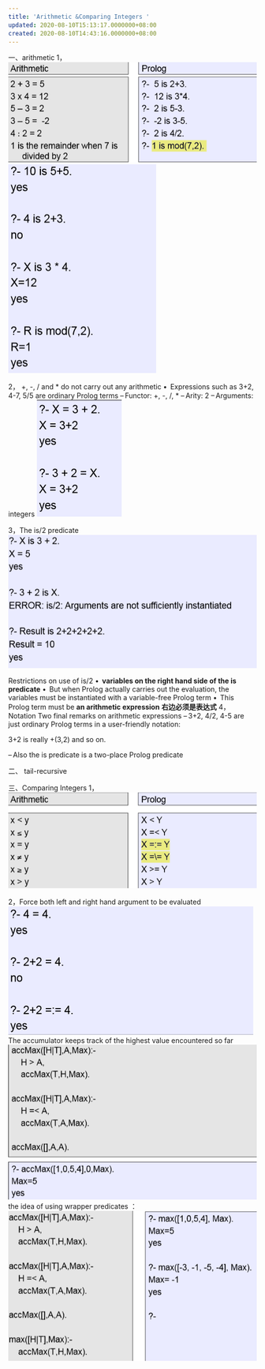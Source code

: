 ```yaml
---
title: 'Arithmetic &Comparing Integers '
updated: 2020-08-10T15:13:17.0000000+08:00
created: 2020-08-10T14:43:16.0000000+08:00
---
```


一、arithmetic
1，
![image1](../../assets/1fa55db3109c4910b30a39f9c426c3a5.png)
![image2](../../assets/bc5ca9b875f24e9e8c525c3937b92d98.png)

2，
+, -, / and \* do not carry out any arithmetic
•  Expressions such as 3+2, 4-7, 5/5 are ordinary Prolog terms
– Functor: +, -, /, \*
– Arity: 2
– Arguments: integers
![image3](../../assets/1496a9ca0fa547ffac013dd690b14444.png)

3，The is/2 predicate
![image4](../../assets/710ac13d65b340459e0589ff06c43b3e.png)

Restrictions on use of is/2
•  **variables on the right hand side of the is predicate**
•  But when Prolog actually carries out the evaluation, the variables must be instantiated with a variable-free Prolog term
•  This Prolog term must be **an arithmetic expression**
**右边必须是表达式**
4，Notation
Two final remarks on arithmetic expressions
– 3+2, 4/2, 4-5 are just ordinary Prolog terms in a user-friendly notation:

3+2 is really +(3,2) and so on.

– Also the is predicate is a two-place Prolog predicate

二、 tail-recursive

三、Comparing Integers
1，
![image5](../../assets/f6d9446e558e487783b65c0882026ffa.png)

2，Force both left and right hand argument to be evaluated
![image6](../../assets/8f4f8981263a4a1b89a6eed13822bb49.png)
The accumulator keeps track of the highest value encountered so far
![image7](../../assets/2972a28a7bae46d499dd749939c228e5.png)
the idea of using wrapper predicates ：
![image8](../../assets/5069c80c882b41b8a570e662a8316582.png)
